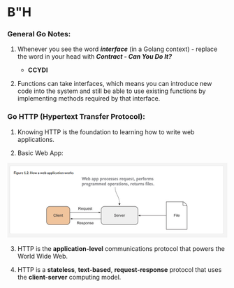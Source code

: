 # B"H



### General Go Notes:

1. Whenever you see the word ***interface*** (in a Golang context) - replace the word in your head with ***Contract - Can You Do It?***
    - **CCYDI**

2. Functions can take interfaces, which means you can introduce new code into the system and still be able to use existing functions by implementing methods required by that interface.



### Go HTTP (Hypertext Transfer Protocol):

1. Knowing HTTP is the foundation to learning how to write web applications.

2. Basic Web App:

![](basic-app.png)

3. HTTP is the **application-level** communications protocol that powers the World Wide Web.

4. HTTP is a **stateless**, **text-based**, **request-response** protocol that uses the **client-server** computing model.